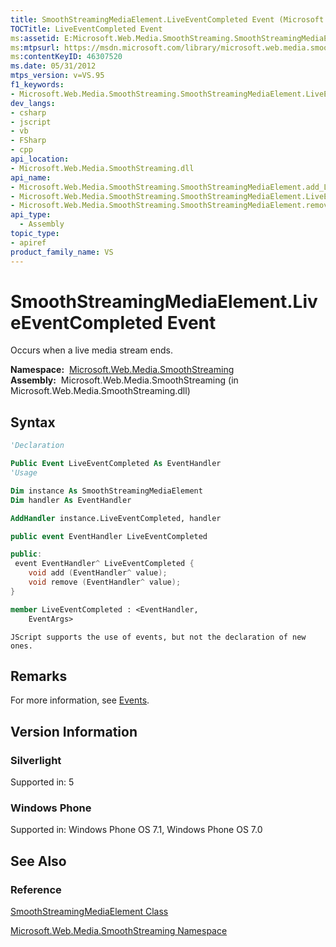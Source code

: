 ```yaml
---
title: SmoothStreamingMediaElement.LiveEventCompleted Event (Microsoft.Web.Media.SmoothStreaming)
TOCTitle: LiveEventCompleted Event
ms:assetid: E:Microsoft.Web.Media.SmoothStreaming.SmoothStreamingMediaElement.LiveEventCompleted
ms:mtpsurl: https://msdn.microsoft.com/library/microsoft.web.media.smoothstreaming.smoothstreamingmediaelement.liveeventcompleted(v=VS.95)
ms:contentKeyID: 46307520
ms.date: 05/31/2012
mtps_version: v=VS.95
f1_keywords:
- Microsoft.Web.Media.SmoothStreaming.SmoothStreamingMediaElement.LiveEventCompleted
dev_langs:
- csharp
- jscript
- vb
- FSharp
- cpp
api_location:
- Microsoft.Web.Media.SmoothStreaming.dll
api_name:
- Microsoft.Web.Media.SmoothStreaming.SmoothStreamingMediaElement.add_LiveEventCompleted
- Microsoft.Web.Media.SmoothStreaming.SmoothStreamingMediaElement.LiveEventCompleted
- Microsoft.Web.Media.SmoothStreaming.SmoothStreamingMediaElement.remove_LiveEventCompleted
api_type:
  - Assembly
topic_type:
- apiref
product_family_name: VS
---
```


# SmoothStreamingMediaElement.LiveEventCompleted Event

Occurs when a live media stream ends.

**Namespace:**  [Microsoft.Web.Media.SmoothStreaming](microsoft-web-media-smoothstreaming-namespace_1.md)  
**Assembly:**  Microsoft.Web.Media.SmoothStreaming (in Microsoft.Web.Media.SmoothStreaming.dll)

## Syntax

```vb
'Declaration

Public Event LiveEventCompleted As EventHandler
'Usage

Dim instance As SmoothStreamingMediaElement
Dim handler As EventHandler

AddHandler instance.LiveEventCompleted, handler
```

```csharp
public event EventHandler LiveEventCompleted
```

```cpp
public:
 event EventHandler^ LiveEventCompleted {
    void add (EventHandler^ value);
    void remove (EventHandler^ value);
}
```

``` fsharp
member LiveEventCompleted : <EventHandler,
    EventArgs>
```

```jscript
JScript supports the use of events, but not the declaration of new ones.
```

## Remarks

For more information, see [Events](events.md).

## Version Information

### Silverlight

Supported in: 5  

### Windows Phone

Supported in: Windows Phone OS 7.1, Windows Phone OS 7.0  

## See Also

### Reference

[SmoothStreamingMediaElement Class](smoothstreamingmediaelement-class-microsoft-web-media-smoothstreaming_1.md)

[Microsoft.Web.Media.SmoothStreaming Namespace](microsoft-web-media-smoothstreaming-namespace_1.md)
